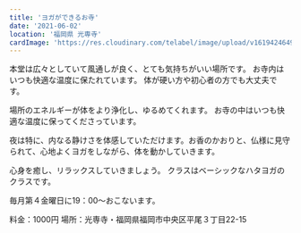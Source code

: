 ```yaml
---
title: 'ヨガができるお寺'
date: '2021-06-02'
location: '福岡県 光専寺'
cardImage: 'https://res.cloudinary.com/telabel/image/upload/v1619424649/unnamed_mhel2j.jpg'
---
```


本堂は広々としていて風通しが良く、とても気持ちがいい場所です。
お寺内はいつも快適な温度に保たれています。
体が硬い方や初心者の方でも大丈夫です。

場所のエネルギーが体をより浄化し、ゆるめてくれます。
お寺の中はいつも快適な温度に保ってくださっています。

夜は特に、内なる静けさを体感していただけます。お香のかおりと、仏様に見守られて、心地よくヨガをしながら、体を動かしていきます。

心身を癒し、リラックスしていきましょう。
クラスはベーシックなハタヨガのクラスです。

毎月第４金曜日に19：00～おこないます。

料金：1000円
場所：光専寺・福岡県福岡市中央区平尾３丁目22-15
